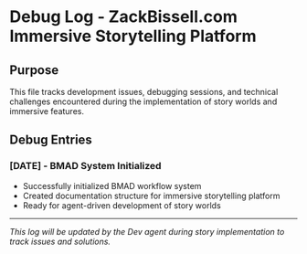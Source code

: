 # Debug Log - ZackBissell.com Immersive Storytelling Platform

## Purpose
This file tracks development issues, debugging sessions, and technical challenges encountered during the implementation of story worlds and immersive features.

## Debug Entries

### [DATE] - BMAD System Initialized
- Successfully initialized BMAD workflow system
- Created documentation structure for immersive storytelling platform
- Ready for agent-driven development of story worlds

---

*This log will be updated by the Dev agent during story implementation to track issues and solutions.*